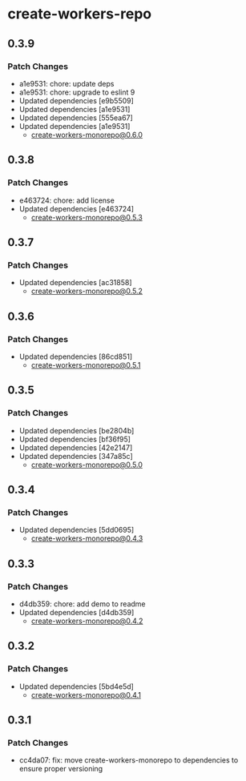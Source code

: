# create-workers-repo

## 0.3.9

### Patch Changes

- a1e9531: chore: update deps
- a1e9531: chore: upgrade to eslint 9
- Updated dependencies [e9b5509]
- Updated dependencies [a1e9531]
- Updated dependencies [555ea67]
- Updated dependencies [a1e9531]
  - create-workers-monorepo@0.6.0

## 0.3.8

### Patch Changes

- e463724: chore: add license
- Updated dependencies [e463724]
  - create-workers-monorepo@0.5.3

## 0.3.7

### Patch Changes

- Updated dependencies [ac31858]
  - create-workers-monorepo@0.5.2

## 0.3.6

### Patch Changes

- Updated dependencies [86cd851]
  - create-workers-monorepo@0.5.1

## 0.3.5

### Patch Changes

- Updated dependencies [be2804b]
- Updated dependencies [bf36f95]
- Updated dependencies [42e2147]
- Updated dependencies [347a85c]
  - create-workers-monorepo@0.5.0

## 0.3.4

### Patch Changes

- Updated dependencies [5dd0695]
  - create-workers-monorepo@0.4.3

## 0.3.3

### Patch Changes

- d4db359: chore: add demo to readme
- Updated dependencies [d4db359]
  - create-workers-monorepo@0.4.2

## 0.3.2

### Patch Changes

- Updated dependencies [5bd4e5d]
  - create-workers-monorepo@0.4.1

## 0.3.1

### Patch Changes

- cc4da07: fix: move create-workers-monorepo to dependencies to ensure proper versioning
